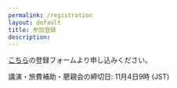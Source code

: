 ```yaml
---
permalink: /registration
layout: default
title: 参加登録
description:
---
```


[こちら](https://forms.gle/czr9RFzgD2YG7o7z5)の登録フォームより申し込みください。

講演・旅費補助・懇親会の締切日: 11月4日9時 (JST)
